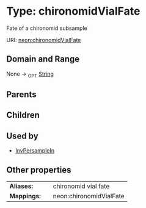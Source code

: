 
# Type: chironomidVialFate


Fate of a chironomid subsample

URI: [neon:chironomidVialFate](https://data.neonscience.org/chironomidVialFate)


## Domain and Range

None ->  <sub>OPT</sub> [String](types/String.md)

## Parents


## Children


## Used by

 * [InvPersampleIn](InvPersampleIn.md)

## Other properties

|  |  |  |
| --- | --- | --- |
| **Aliases:** | | chironomid vial fate |
| **Mappings:** | | neon:chironomidVialFate |

